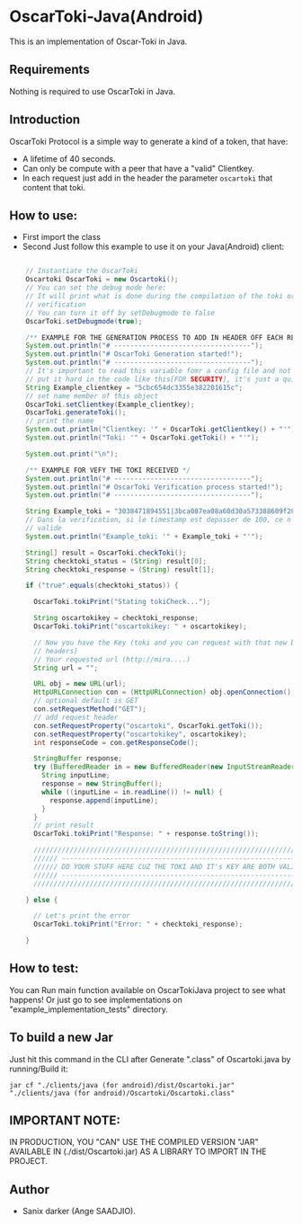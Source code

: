 # OscarToki-Java(Android)

This is an implementation of Oscar-Toki in Java.

## Requirements

Nothing is required to use OscarToki in Java.

## Introduction

OscarToki Protocol is a simple way to generate a kind of a token, that have:

- A lifetime of 40 seconds.
- Can only be compute with a peer that have a "valid" Clientkey.
- In each request just add in the header the parameter `oscartoki` that content that toki.

## How to use:

- First import the class
- Second Just follow this example to use it on your Java(Android) client:

```java

    // Instantiate the OscarToki
    Oscartoki OscarToki = new Oscartoki();
    // You can set the debug mode here:
    // It will print what is done during the compilation of the toki or the
    // verification
    // You can turn it off by setDebugmode to false
    OscarToki.setDebugmode(true);

    /** EXAMPLE FOR THE GENERATION PROCESS TO ADD IN HEADER OFF EACH REQUESTS */
    System.out.println("# ----------------------------------");
    System.out.println("# OscarToki Generation started!");
    System.out.println("# ----------------------------------");
    // It's important to read this variable fomr a config file and not to
    // put it hard in the code like this[FOR SECURITY], it's just a quick example
    String Example_clientkey = "5cbc654dc3355e382201615c";
    // set name member of this object
    OscarToki.setClientkey(Example_clientkey);
    OscarToki.generateToki();
    // print the name
    System.out.println("Clientkey: '" + OscarToki.getClientkey() + "'");
    System.out.println("Toki: '" + OscarToki.getToki() + "'");

    System.out.print("\n");

    /** EXAMPLE FOR VEFY THE TOKI RECEIVED */
    System.out.println("# ----------------------------------");
    System.out.println("# OscarToki Verification process started!");
    System.out.println("# ----------------------------------");

    String Example_toki = "3038471894551|3bca087ea08a60d30a573388609f28eaa96286dbbd77d12ade7fca43d7b09c71|e39ecbfc0d8bccc";
    // Dans la verification, si le timestamp est depasser de 100, ce n'est plus
    // valide
    System.out.println("Example_toki: '" + Example_toki + "'");

    String[] result = OscarToki.checkToki();
    String checktoki_status = (String) result[0];
    String checktoki_response = (String) result[1];

    if ("true".equals(checktoki_status)) {

      OscarToki.tokiPrint("Stating tokiCheck...");

      String oscartokikey = checktoki_response;
      OscarToki.tokiPrint("oscartokikey: " + oscartokikey);

      // Now you have the Key (toki and you can request with that now by adding it in
      // headers)
      // Your requested url (http://mira....)
      String url = "";

      URL obj = new URL(url);
      HttpURLConnection con = (HttpURLConnection) obj.openConnection();
      // optional default is GET
      con.setRequestMethod("GET");
      // add request header
      con.setRequestProperty("oscartoki", OscarToki.getToki());
      con.setRequestProperty("oscartokikey", oscartokikey);
      int responseCode = con.getResponseCode();

      StringBuffer response;
      try (BufferedReader in = new BufferedReader(new InputStreamReader(con.getInputStream()))) {
        String inputLine;
        response = new StringBuffer();
        while ((inputLine = in.readLine()) != null) {
          response.append(inputLine);
        }
      }
      // print result
      OscarToki.tokiPrint("Response: " + response.toString());

      ///////////////////////////////////////////////////////////////////////
      ////// --------------------------------------------------------------//
      ////// DO YOUR STUFF HERE CUZ THE TOKI AND IT's KEY ARE BOTH VALIDS //
      ////// --------------------------------------------------------------//
      ///////////////////////////////////////////////////////////////////////

    } else {

      // Let's print the error
      OscarToki.tokiPrint("Error: " + checktoki_response);

    }

```

## How to test:

You can Run main function available on OscarTokiJava project to see what happens!
Or just go to see implementations on "example_implementation_tests" directory.

## To build a new Jar

Just hit this command in the CLI after Generate ".class" of Oscartoki.java by running/Build it:
```shell
jar cf "./clients/java (for android)/dist/Oscartoki.jar" "./clients/java (for android)/Oscartoki/Oscartoki.class"
```

## IMPORTANT NOTE:

IN PRODUCTION, YOU "CAN" USE THE COMPILED VERSION "JAR" AVAILABLE IN (./dist/Oscartoki.jar) AS A LIBRARY TO IMPORT IN THE PROJECT.

## Author

- Sanix darker (Ange SAADJIO).